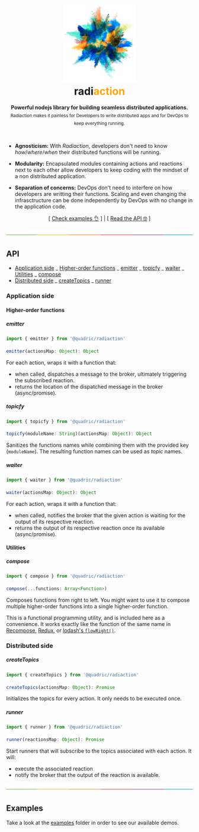 <h1 align="center"><img src=".github/representation.jpg" width="200" /><br>radi<font color="orange">action</font></h1>

<p align="center">
<strong>Powerful nodejs library for building seamless distributed applications.</strong><br />
<sub>Radiaction makes it painless for Developers to write distributed apps and for DevOps to keep everything running.</sub>
</p>
<br />

* **Agnosticism:** With _Radiaction_, developers don't need to know _how_/_where_/_when_ their distributed functions will be running.

* **Modularity:** Encapsulated modules containing actions and reactions next to each other allow developers to keep coding with the mindset of a non distributed application.

* **Separation of concerns:** DevOps don't need to interfere on how developers are writting their functions. Scaling and even changing the infrasctructure can be done independently by DevOps with no change in the application code.

<p align="center">
  [ <a href="./examples">Check  examples 👌</a> ]
  |
  [ <a href="#api">Read the API 🤓</a> ]
</p>

![divider](.github/divider.png)

## API

<!-- @import "[TOC]" {cmd="toc" depthFrom=3 depthTo=6 orderedList=false} -->

<!-- code_chunk_output -->

* [Application side](#application-side)
  _ [Higher-order functions](#higher-order-functions)
  _ [emitter](#emitter)
  _ [topicfy](#topicfy)
  _ [waiter](#waiter)
  _ [Utilities](#utilities)
  _ [compose](#compose)
* [Distributed side](#distributed-side)
  _ [createTopics](#createtopics)
  _ [runner](#runner)

<!-- /code_chunk_output -->

### Application side

#### Higher-order functions

##### emitter

```typescript
import { emitter } from '@quadric/radiaction'

emitter(actionsMap: Object): Object
```

For each action, wraps it with a function that:

* when called, dispatches a message to the broker, ultimately triggering the subscribed reaction.
* returns the location of the dispatched message in the broker (async/promise).

##### topicfy

```typescript
import { topicfy } from '@quadric/radiaction'

topicfy(moduleName: String)(actionsMap: Object): Object
```

Sanitizes the functions names while combining them with the provided key (`moduleName`). The resulting function names can be used as _topic_ names.

##### waiter

```typescript
import { waiter } from '@quadric/radiaction'

waiter(actionsMap: Object): Object
```

For each action, wraps it with a function that:

* when called, notifies the broker that the given action is waiting for the output of its respective reaction.
* returns the output of its respective reaction once its available (async/promise).

#### Utilities

##### compose

```typescript
import { compose } from '@quadric/radiaction'

compose(...functions: Array<Function>)
```

Composes functions from right to left. You might want to use it to compose multiple higher-order functions into a single higher-order function.

This is a functional programming utility, and is included here as a convenience. It works exactly like the function of the same name in [Recompose](https://github.com/acdlite/recompose/blob/master/docs/API.md#compose), [Redux](https://github.com/reactjs/redux/blob/master/docs/api/compose.md), or [lodash's `flowRight()`](https://lodash.com/docs/4.17.5#flowRight).

### Distributed side

##### createTopics

```typescript
import { createTopics } from '@quadric/radiaction'

createTopics(actionsMap: Object): Promise
```

Initializes the topics for every action. It only needs to be executed once.

##### runner

```typescript
import { runner } from '@quadric/radiaction'

runner(reactionsMap: Object): Promise
```

Start runners that will subscribe to the topics associated with each action. It will:

* execute the associated reaction
* notify the broker that the output of the reaction is available.

![divider](.github/divider.png)

## Examples

Take a look at the [examples](./examples) folder in order to see our available demos.

